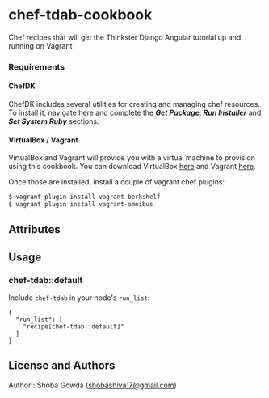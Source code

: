 # chef-tdab-cookbook

Chef recipes that will get the Thinkster Django Angular tutorial up and running on Vagrant

### Requirements

#### ChefDK

ChefDK includes several utilities for creating and managing chef
resources.  To install it, navigate
[here](https://docs.chef.io/install_dk.html#get-package-run-installer)
and complete the ___Get Package, Run Installer___ and ___Set System
Ruby___ sections.

#### VirtualBox / Vagrant

VirtualBox and Vagrant will provide you with a virtual machine to
provision using this cookbook.  You can download VirtualBox
[here](https://www.virtualbox.org/wiki/Downloads) and Vagrant
[here](https://www.vagrantup.com/downloads.html).

Once those are installed, install a couple of vagrant chef plugins:

```bash
$ vagrant plugin install vagrant-berkshelf
$ vagrant plugin install vagrant-omnibus
```



## Attributes

## Usage

### chef-tdab::default

Include `chef-tdab` in your node's `run_list`:

```
{
  "run_list": [
    "recipe[chef-tdab::default]"
  ]
}
```

## License and Authors

Author:: Shoba Gowda (<shobashiva17@gmail.com>)
